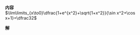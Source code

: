 **内容**  
$\lim\limits_{x\to0}\dfrac{1+e^{x^2}+\sqrt{1+x^2}}{\sin x^2+\cos x+1}=\dfrac32$  
  
**解**  
  
